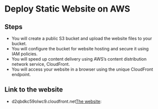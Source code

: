 # Deploy Static Website on AWS

## Steps
  - You will create a public S3 bucket and upload the website files to your bucket.
  - You will configure the bucket for website hosting and secure it using IAM policies.
  - You will speed up content delivery using AWS’s content distribution network service, CloudFront.
  - You will access your website in a browser using the unique CloudFront endpoint.

## Link to the website

- d2qbdkc59olwc9.cloudfront.net[The website](https://d2qbdkc59olwc9.cloudfront.net/):
